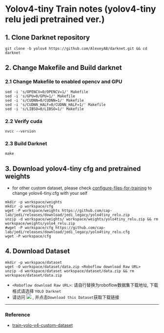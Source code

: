 # Yolov4-tiny Train notes (yolov4-tiny relu jedi pretrained ver.)

## 1. Clone Darknet repository

```shell
git clone -b yolov4 https://github.com/AlexeyAB/darknet.git && cd darknet
```

## 2. Change Makefile and Build darknet

### 2.1 Change Makefile to enabled opencv and GPU 

```shell
sed -i 's/OPENCV=0/OPENCV=1/' Makefile
sed -i 's/GPU=0/GPU=1/' Makefile
sed -i 's/CUDNN=0/CUDNN=1/' Makefile
sed -i 's/CUDNN_HALF=0/CUDNN_HALF=1/' Makefile
sed -i 's/LIBSO=0/LIBSO=1/' Makefile
```

### 2.2 Verify cuda

```shell
nvcc --version
```

### 2.3 Build Darknet

```shell
make
```

## 3. Download yolov4-tiny cfg and pretrained weights

* for other custom dataset, please check [configure-files-for-training](https://haobin-tan.netlify.app/ai/computer-vision/object-detection/train-yolo-v4-custom-dataset/#configure-files-for-training) to change yolov4-tiny.cfg with your self

```shell
mkdir -p workspace/weights
mkdir -p workspace/cfg
wget -P workspace/weights https://github.com/cap-lab/jedi/releases/download/jedi_legacy/yolo4tiny_relu.zip
unzip -d workspace/weights/ workspace/weights/yolo4tiny_relu.zip && rm workspace/weights/yolo4_relu.zip
#wget -P workspace/cfg https://github.com/cap-lab/jedi/releases/download/jedi_legacy/yolo4tiny_relu.cfg
wget -P workspace/cfg 
```

## 4. Download Dataset

```shell
mkdir -p workspace/dataset
wget -O workspace/dataset/data.zip <Roboflow download Raw URL>
unzip -d workspace/dataset workspace/dataset/data.zip && rm workspace/dataset/data.zip
```

* `<Roboflow download Raw URL>`: 请自行替换为roboflow数据集下载地址, 下载格式请选择 `YOLO Darknet`
* 请访问 <a href="https://universe.roboflow.com/hackathon-8th/box-detect-omniverse"><img src="https://app.roboflow.com/images/download-dataset-badge.svg"></img></a> , 并点击`Download this Dataset`获取下载链接


---

### Reference

* [train-yolo-v4-custom-dataset](https://haobin-tan.netlify.app/ai/computer-vision/object-detection/train-yolo-v4-custom-dataset/)